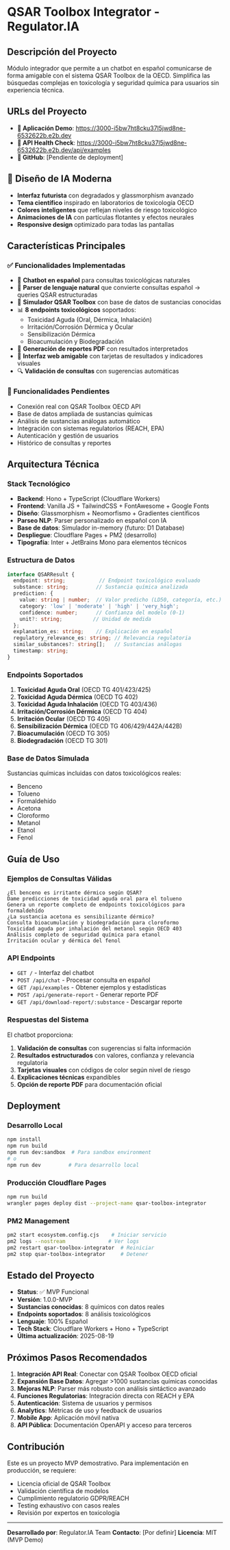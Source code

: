 # QSAR Toolbox Integrator - Regulator.IA

## Descripción del Proyecto
Módulo integrador que permite a un chatbot en español comunicarse de forma amigable con el sistema QSAR Toolbox de la OECD. Simplifica las búsquedas complejas en toxicología y seguridad química para usuarios sin experiencia técnica.

## URLs del Proyecto
- **🚀 Aplicación Demo**: https://3000-i5bw7ht8cku37l5jwd8ne-6532622b.e2b.dev
- **🔬 API Health Check**: https://3000-i5bw7ht8cku37l5jwd8ne-6532622b.e2b.dev/api/examples
- **📱 GitHub**: [Pendiente de deployment]

## 🎨 Diseño de IA Moderna
- **Interfaz futurista** con degradados y glassmorphism avanzado
- **Tema científico** inspirado en laboratorios de toxicología OECD
- **Colores inteligentes** que reflejan niveles de riesgo toxicológico
- **Animaciones de IA** con partículas flotantes y efectos neurales
- **Responsive design** optimizado para todas las pantallas

## Características Principales

### ✅ Funcionalidades Implementadas
- 🤖 **Chatbot en español** para consultas toxicológicas naturales
- 🧠 **Parser de lenguaje natural** que convierte consultas español → queries QSAR estructuradas
- 🧪 **Simulador QSAR Toolbox** con base de datos de sustancias conocidas
- 📊 **8 endpoints toxicológicos** soportados:
  - Toxicidad Aguda (Oral, Dérmica, Inhalación)
  - Irritación/Corrosión Dérmica y Ocular
  - Sensibilización Dérmica
  - Bioacumulación y Biodegradación
- 📄 **Generación de reportes PDF** con resultados interpretados
- 🎨 **Interfaz web amigable** con tarjetas de resultados y indicadores visuales
- 🔍 **Validación de consultas** con sugerencias automáticas

### 🚧 Funcionalidades Pendientes
- Conexión real con QSAR Toolbox OECD API
- Base de datos ampliada de sustancias químicas
- Análisis de sustancias análogas automático
- Integración con sistemas regulatorios (REACH, EPA)
- Autenticación y gestión de usuarios
- Histórico de consultas y reportes

## Arquitectura Técnica

### Stack Tecnológico
- **Backend**: Hono + TypeScript (Cloudflare Workers)
- **Frontend**: Vanilla JS + TailwindCSS + FontAwesome + Google Fonts
- **Diseño**: Glassmorphism + Neomorfismo + Gradientes científicos
- **Parseo NLP**: Parser personalizado en español con IA
- **Base de datos**: Simulador in-memory (futuro: D1 Database)
- **Despliegue**: Cloudflare Pages + PM2 (desarrollo)
- **Tipografía**: Inter + JetBrains Mono para elementos técnicos

### Estructura de Datos
```typescript
interface QSARResult {
  endpoint: string;           // Endpoint toxicológico evaluado
  substance: string;         // Sustancia química analizada
  prediction: {
    value: string | number;  // Valor predicho (LD50, categoría, etc.)
    category: 'low' | 'moderate' | 'high' | 'very_high';
    confidence: number;      // Confianza del modelo (0-1)
    unit?: string;          // Unidad de medida
  };
  explanation_es: string;    // Explicación en español
  regulatory_relevance_es: string; // Relevancia regulatoria
  similar_substances?: string[];   // Sustancias análogas
  timestamp: string;
}
```

### Endpoints Soportados
1. **Toxicidad Aguda Oral** (OECD TG 401/423/425)
2. **Toxicidad Aguda Dérmica** (OECD TG 402)
3. **Toxicidad Aguda Inhalación** (OECD TG 403/436)
4. **Irritación/Corrosión Dérmica** (OECD TG 404)
5. **Irritación Ocular** (OECD TG 405)
6. **Sensibilización Dérmica** (OECD TG 406/429/442A/442B)
7. **Bioacumulación** (OECD TG 305)
8. **Biodegradación** (OECD TG 301)

### Base de Datos Simulada
Sustancias químicas incluidas con datos toxicológicos reales:
- Benceno
- Tolueno
- Formaldehído
- Acetona
- Cloroformo
- Metanol
- Etanol
- Fenol

## Guía de Uso

### Ejemplos de Consultas Válidas
```
¿El benceno es irritante dérmico según QSAR?
Dame predicciones de toxicidad aguda oral para el tolueno
Genera un reporte completo de endpoints toxicológicos para formaldehído
¿La sustancia acetona es sensibilizante dérmico?
Consulta bioacumulación y biodegradación para cloroformo
Toxicidad aguda por inhalación del metanol según OECD 403
Análisis completo de seguridad química para etanol
Irritación ocular y dérmica del fenol
```

### API Endpoints
- `GET /` - Interfaz del chatbot
- `POST /api/chat` - Procesar consulta en español
- `GET /api/examples` - Obtener ejemplos y estadísticas
- `POST /api/generate-report` - Generar reporte PDF
- `GET /api/download-report/:substance` - Descargar reporte

### Respuestas del Sistema
El chatbot proporciona:
1. **Validación de consultas** con sugerencias si falta información
2. **Resultados estructurados** con valores, confianza y relevancia regulatoria
3. **Tarjetas visuales** con códigos de color según nivel de riesgo
4. **Explicaciones técnicas** expandibles
5. **Opción de reporte PDF** para documentación oficial

## Deployment

### Desarrollo Local
```bash
npm install
npm run build
npm run dev:sandbox  # Para sandbox environment
# o
npm run dev         # Para desarrollo local
```

### Producción Cloudflare Pages
```bash
npm run build
wrangler pages deploy dist --project-name qsar-toolbox-integrator
```

### PM2 Management
```bash
pm2 start ecosystem.config.cjs    # Iniciar servicio
pm2 logs --nostream              # Ver logs
pm2 restart qsar-toolbox-integrator  # Reiniciar
pm2 stop qsar-toolbox-integrator     # Detener
```

## Estado del Proyecto
- **Status**: ✅ MVP Funcional
- **Versión**: 1.0.0-MVP
- **Sustancias conocidas**: 8 químicos con datos reales
- **Endpoints soportados**: 8 análisis toxicológicos
- **Lenguaje**: 100% Español
- **Tech Stack**: Cloudflare Workers + Hono + TypeScript
- **Última actualización**: 2025-08-19

## Próximos Pasos Recomendados
1. **Integración API Real**: Conectar con QSAR Toolbox OECD oficial
2. **Expansión Base Datos**: Agregar >1000 sustancias químicas conocidas
3. **Mejoras NLP**: Parser más robusto con análisis sintáctico avanzado
4. **Funciones Regulatorias**: Integración directa con REACH y EPA
5. **Autenticación**: Sistema de usuarios y permisos
6. **Analytics**: Métricas de uso y feedback de usuarios
7. **Mobile App**: Aplicación móvil nativa
8. **API Pública**: Documentación OpenAPI y acceso para terceros

## Contribución
Este es un proyecto MVP demostrativo. Para implementación en producción, se requiere:
- Licencia oficial de QSAR Toolbox
- Validación científica de modelos
- Cumplimiento regulatorio GDPR/REACH
- Testing exhaustivo con casos reales
- Revisión por expertos en toxicología

---
**Desarrollado por**: Regulator.IA Team
**Contacto**: [Por definir]
**Licencia**: MIT (MVP Demo)